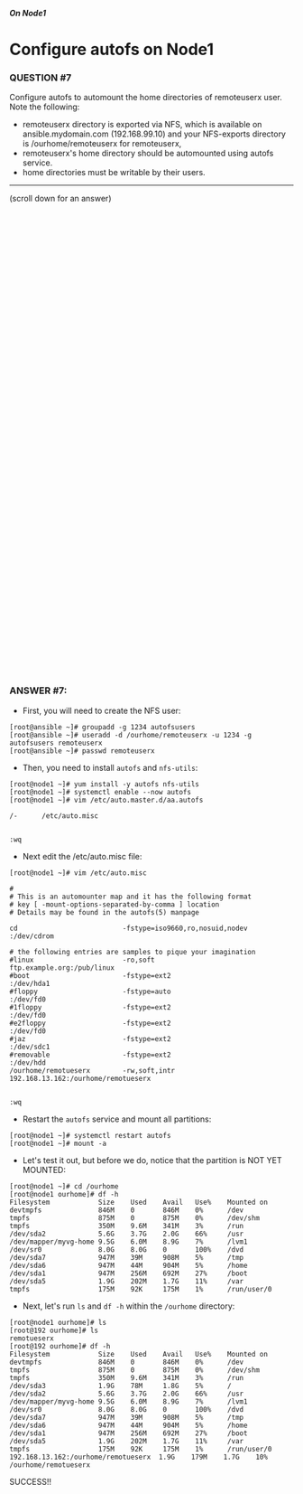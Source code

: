 ***On Node1***
# Configure autofs on Node1

### QUESTION #7
Configure autofs to automount the home directories of remoteuserx user. Note the following: 
   - remoteuserx directory is exported via NFS, which is available on ansible.mydomain.com (192.168.99.10) and your NFS-exports directory is /ourhome/remoteuserx for remoteuserx, 
   - remoteuserx's home directory should be automounted using autofs service. 
   - home directories must be writable by their users. 
 
***
(scroll down for an answer)

<br/><br/><br/><br/><br/><br/><br/><br/><br/><br/><br/><br/><br/><br/><br/><br/><br/><br/><br/><br/><br/><br/><br/><br/>
<br/><br/><br/><br/><br/><br/><br/><br/><br/><br/><br/><br/><br/><br/><br/><br/><br/><br/><br/><br/><br/><br/><br/><br/>

### ANSWER #7:

* First, you will need to create the NFS user:
```
[root@ansible ~]# groupadd -g 1234 autofsusers
[root@ansible ~]# useradd -d /ourhome/remoteuserx -u 1234 -g autofsusers remoteuserx  
[root@ansible ~]# passwd remoteuserx
```

* Then, you need to install ```autofs``` and ```nfs-utils```:

```
[root@node1 ~]# yum install -y autofs nfs-utils
[root@node1 ~]# systemctl enable --now autofs
[root@node1 ~]# vim /etc/auto.master.d/aa.autofs

/-      /etc/auto.misc


:wq
```

* Next edit the /etc/auto.misc file:
```
[root@node1 ~]# vim /etc/auto.misc

#
# This is an automounter map and it has the following format
# key [ -mount-options-separated-by-comma ] location
# Details may be found in the autofs(5) manpage

cd                          -fstype=iso9660,ro,nosuid,nodev          :/dev/cdrom

# the following entries are samples to pique your imagination
#linux                      -ro,soft                                  ftp.example.org:/pub/linux
#boot                       -fstype=ext2                              :/dev/hda1
#floppy                     -fstype=auto                              :/dev/fd0
#1floppy                    -fstype=ext2                              :/dev/fd0
#e2floppy                   -fstype=ext2                              :/dev/fd0
#jaz                        -fstype=ext2                              :/dev/sdc1
#removable                  -fstype=ext2                              :/dev/hdd
/ourhome/remotueserx        -rw,soft,intr                             192.168.13.162:/ourhome/remotueserx


:wq
```

* Restart the ```autofs``` service and mount all partitions:
```
[root@node1 ~]# systemctl restart autofs
[root@node1 ~]# mount -a
```

* Let's test it out, but before we do, notice that the partition is NOT YET MOUNTED:
```
[root@node1 ~]# cd /ourhome
[root@node1 ourhome]# df -h
Filesystem            Size    Used    Avail   Use%    Mounted on
devtmpfs              846M    0       846M    0%      /dev
tmpfs                 875M    0       875M    0%      /dev/shm
tmpfs                 350M    9.6M    341M    3%      /run
/dev/sda2             5.6G    3.7G    2.0G    66%     /usr
/dev/mapper/myvg-home 9.5G    6.0M    8.9G    7%      /lvm1
/dev/sr0              8.0G    8.0G    0       100%    /dvd
/dev/sda7             947M    39M     908M    5%      /tmp
/dev/sda6             947M    44M     904M    5%      /home
/dev/sda1             947M    256M    692M    27%     /boot
/dev/sda5             1.9G    202M    1.7G    11%     /var
tmpfs                 175M    92K     175M    1%      /run/user/0
``` 

* Next, let's run ```ls``` and ```df -h``` within the ```/ourhome``` directory:
```
[root@node1 ourhome]# ls
[root@192 ourhome]# ls
remotueserx
[root@192 ourhome]# df -h
Filesystem            Size    Used    Avail   Use%    Mounted on
devtmpfs              846M    0       846M    0%      /dev
tmpfs                 875M    0       875M    0%      /dev/shm
tmpfs                 350M    9.6M    341M    3%      /run
/dev/sda3             1.9G    78M     1.8G    5%      /
/dev/sda2             5.6G    3.7G    2.0G    66%     /usr
/dev/mapper/myvg-home 9.5G    6.0M    8.9G    7%      /lvm1
/dev/sr0              8.0G    8.0G    0       100%    /dvd
/dev/sda7             947M    39M     908M    5%      /tmp
/dev/sda6             947M    44M     904M    5%      /home
/dev/sda1             947M    256M    692M    27%     /boot
/dev/sda5             1.9G    202M    1.7G    11%     /var
tmpfs                 175M    92K     175M    1%      /run/user/0
192.168.13.162:/ourhome/remotueserx  1.9G    179M    1.7G    10%     /ourhome/remotueserx
```


SUCCESS!!
   
